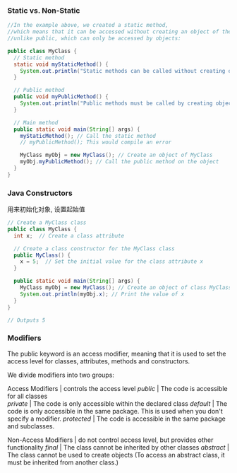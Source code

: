 ### Static vs. Non-Static
```java
//In the example above, we created a static method, 
//which means that it can be accessed without creating an object of the class, 
//unlike public, which can only be accessed by objects:

public class MyClass {
  // Static method
  static void myStaticMethod() {
    System.out.println("Static methods can be called without creating objects");
  }

  // Public method
  public void myPublicMethod() {
    System.out.println("Public methods must be called by creating objects");
  }

  // Main method
  public static void main(String[] args) {
    myStaticMethod(); // Call the static method
    // myPublicMethod(); This would compile an error

    MyClass myObj = new MyClass(); // Create an object of MyClass
    myObj.myPublicMethod(); // Call the public method on the object
  }
}
```

### Java Constructors
用来初始化对象, 设置起始值
```java
// Create a MyClass class
public class MyClass {
  int x;  // Create a class attribute

  // Create a class constructor for the MyClass class
  public MyClass() {
    x = 5;  // Set the initial value for the class attribute x
  }

  public static void main(String[] args) {
    MyClass myObj = new MyClass(); // Create an object of class MyClass (This will call the constructor)
    System.out.println(myObj.x); // Print the value of x
  }
}

// Outputs 5
```

### Modifiers
The public keyword is an access modifier, meaning that it is used to set the access level for classes, attributes, methods and constructors.

We divide modifiers into two groups:

Access Modifiers | controls the access level
 *public*	| The code is accessible for all classes	
 *private*	| The code is only accessible within the declared class	
 *default* |	The code is only accessible in the same package. This is used when you don't specify a modifier.
 *protected*	| The code is accessible in the same package and subclasses. 

Non-Access Modifiers | do not control access level, but provides other functionality
*final*	| The class cannot be inherited by other classes 
 *abstract*	| The class cannot be used to create objects (To access an abstract class, it must be inherited from another class.)
